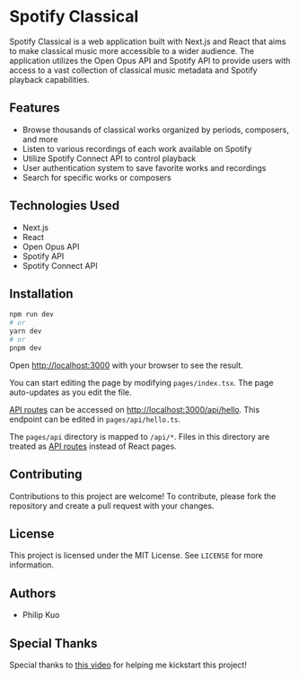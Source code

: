 # Spotify Classical

Spotify Classical is a web application built with Next.js and React that aims to make classical music more accessible to a wider audience. The application utilizes the Open Opus API and Spotify API to provide users with access to a vast collection of classical music metadata and Spotify playback capabilities.

## Features

- Browse thousands of classical works organized by periods, composers, and more
- Listen to various recordings of each work available on Spotify
- Utilize Spotify Connect API to control playback
- User authentication system to save favorite works and recordings
- Search for specific works or composers

## Technologies Used

- Next.js
- React
- Open Opus API
- Spotify API
- Spotify Connect API

## Installation

<!-- 1. Clone the repository to your local machine
2. Install dependencies using `npm install`
3. Obtain API keys for Open Opus API and Spotify API and save them in a `.env` file in the root directory of the project
4. Start the development server using `npm run dev` -->

```bash
npm run dev
# or
yarn dev
# or
pnpm dev
```

Open [http://localhost:3000](http://localhost:3000) with your browser to see the result.

You can start editing the page by modifying `pages/index.tsx`. The page auto-updates as you edit the file.

[API routes](https://nextjs.org/docs/api-routes/introduction) can be accessed on [http://localhost:3000/api/hello](http://localhost:3000/api/hello). This endpoint can be edited in `pages/api/hello.ts`.

The `pages/api` directory is mapped to `/api/*`. Files in this directory are treated as [API routes](https://nextjs.org/docs/api-routes/introduction) instead of React pages.

## Contributing

Contributions to this project are welcome! To contribute, please fork the repository and create a pull request with your changes.

## License

This project is licensed under the MIT License. See `LICENSE` for more information.

## Authors

- Philip Kuo

## Special Thanks

Special thanks to [this video](https://www.youtube.com/live/3xrko3GpYoU?feature=share) for helping me kickstart this project!
